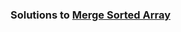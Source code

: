 ### Solutions to [Merge Sorted Array](https://leetcode.com/problems/merge-sorted-array/?envType=study-plan-v2&envId=top-interview-150)